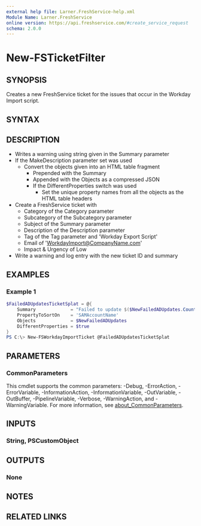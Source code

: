 ```yaml
---
external help file: Larner.FreshService-help.xml
Module Name: Larner.FreshService
online version: https://api.freshservice.com/#create_service_request
schema: 2.0.0
---
```


# New-FSTicketFilter

## SYNOPSIS

Creates a new FreshService ticket for the issues that occur in the Workday Import script.

## SYNTAX

## DESCRIPTION

- Writes a warning using string given in the Summary parameter
- If the MakeDescription parameter set was used
	- Convert the objects given into an HTML table fragment
		- Prepended with the Summary
		- Appended with the Objects as a compressed JSON
		- If the DifferentProperties switch was used
			- Set the unique property names from all the objects as the HTML table headers
- Create a FreshService ticket with
	- Category of the Category parameter
	- Subcategory of the Subcategory parameter
	- Subject of the Summary parameter
	- Description of the Description parameter
	- Tag of the Tag parameter and 'Workday Export Script'
	- Email of 'WorkdayImport@CompanyName.com'
	- Impact & Urgency of Low
- Write a warning and log entry with the new ticket ID and summary

## EXAMPLES

### Example 1

```PowerShell
$FailedADUpdatesTicketSplat = @{
	Summary             = "Failed to update $($NewFailedADUpdates.Count) AD users"
	PropertyToSortOn    = 'SAMAccountName'
	Objects             = $NewFailedADUpdates
	DifferentProperties = $true
}
PS C:\> New-FSWorkdayImportTicket @FailedADUpdatesTicketSplat
```

## PARAMETERS

### CommonParameters

This cmdlet supports the common parameters: -Debug, -ErrorAction, -ErrorVariable, -InformationAction, -InformationVariable, -OutVariable, -OutBuffer, -PipelineVariable, -Verbose, -WarningAction, and -WarningVariable. For more information, see [about_CommonParameters](http://go.microsoft.com/fwlink/?LinkID=113216).

## INPUTS

### String, PSCustomObject

## OUTPUTS

### None

## NOTES

## RELATED LINKS
